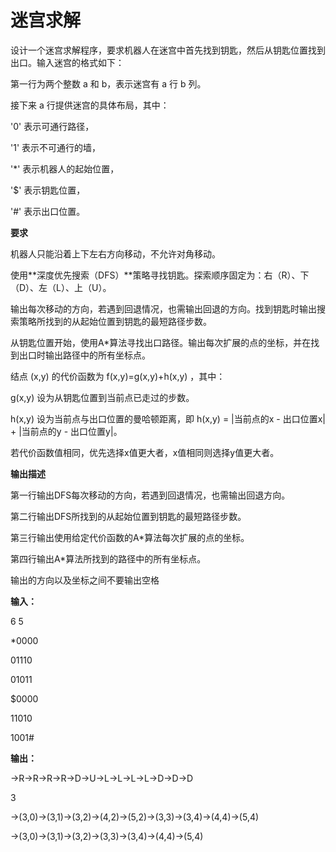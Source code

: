# 迷宫求解
设计一个迷宫求解程序，要求机器人在迷宫中首先找到钥匙，然后从钥匙位置找到出口。输入迷宫的格式如下：

第一行为两个整数 a 和 b，表示迷宫有 a 行 b 列。

接下来 a 行提供迷宫的具体布局，其中：

'0' 表示可通行路径，

'1' 表示不可通行的墙，

'*' 表示机器人的起始位置，

'$' 表示钥匙位置，

'#' 表示出口位置。

**要求**

机器人只能沿着上下左右方向移动，不允许对角移动。

使用**深度优先搜索（DFS）**策略寻找钥匙。探索顺序固定为：右（R）、下（D）、左（L）、上（U）。

输出每次移动的方向，若遇到回退情况，也需输出回退的方向。找到钥匙时输出搜索策略所找到的从起始位置到钥匙的最短路径步数。

从钥匙位置开始，使用A*算法寻找出口路径。输出每次扩展的点的坐标，并在找到出口时输出路径中的所有坐标点。

结点 (x,y) 的代价函数为 f(x,y)=g(x,y)+h(x,y) ，其中：

g(x,y) 设为从钥匙位置到当前点已走过的步数。

h(x,y) 设为当前点与出口位置的曼哈顿距离，即 h(x,y) = |当前点的x - 出口位置x| + |当前点的y - 出口位置y|。

若代价函数值相同，优先选择x值更大者，x值相同则选择y值更大者。

**输出描述**

第一行输出DFS每次移动的方向，若遇到回退情况，也需输出回退方向。

第二行输出DFS所找到的从起始位置到钥匙的最短路径步数。

第三行输出使用给定代价函数的A*算法每次扩展的点的坐标。

第四行输出A*算法所找到的路径中的所有坐标点。

输出的方向以及坐标之间不要输出空格


**输入：**

6 5

*0000

01110

01011

$0000

11010

1001#

**输出：**

->R->R->R->R->D->U->L->L->L->L->D->D->D

3

->(3,0)->(3,1)->(3,2)->(4,2)->(5,2)->(3,3)->(3,4)->(4,4)->(5,4)

->(3,0)->(3,1)->(3,2)->(3,3)->(3,4)->(4,4)->(5,4)
